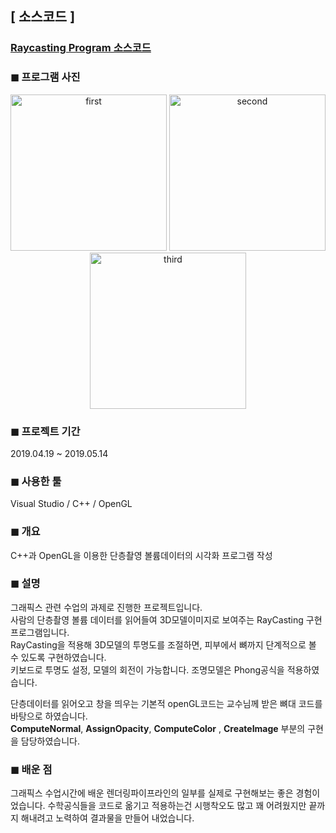 

## [ 소스코드 ]
    
<h3><a href = "https://github.com/Squidward79/RayCasting_program/blob/master/RayCast.cpp"> Raycasting Program 소스코드 </a></h3>

### ◼ 프로그램 사진

<p align="center">
	<img src="https://user-images.githubusercontent.com/45874696/67154388-9bd93e00-f336-11e9-980f-8054df29ede0.png" alt="first" width="250"/>
  <img src="https://user-images.githubusercontent.com/45874696/67154374-3a18d400-f336-11e9-8ba8-f8bfafba780c.png" alt="second" width="250"/>
  <img src="https://user-images.githubusercontent.com/45874696/67154377-50269480-f336-11e9-91c2-0dad29a50bc0.png" alt="third" width="250"/>

</p>

### ◼ 프로젝트 기간 
2019.04.19 ~ 2019.05.14 

### ◼ 사용한 툴
  Visual Studio / C++ / OpenGL
  
### ◼ 개요 
  C++과 OpenGL을 이용한 단층촬영 볼륨데이터의 시각화 프로그램 작성
  
### ◼ 설명

그래픽스 관련 수업의 과제로 진행한 프로젝트입니다.  
사람의 단층촬영 볼륨 데이터를 읽어들여 3D모델이미지로 보여주는 RayCasting 구현 프로그램입니다.  
RayCasting을 적용해 3D모델의 투명도를 조절하면, 피부에서 뼈까지 단계적으로 볼 수 있도록 구현하였습니다.  
키보드로 투명도 설정, 모델의 회전이 가능합니다. 조명모델은 Phong공식을 적용하였습니다.

단층데이터를 읽어오고 창을 띄우는 기본적 openGL코드는 교수님께 받은 뼈대 코드를 바탕으로 하였습니다.  
**ComputeNormal**, 	**AssignOpacity**, **ComputeColor** , **CreateImage** 부분의 구현을 담당하였습니다.

### ◼ 배운 점
그래픽스 수업시간에 배운 렌더링파이프라인의 일부를 실제로 구현해보는 좋은 경험이었습니다.
수학공식들을 코드로 옮기고 적용하는건 시행착오도 많고 꽤 어려웠지만 끝까지 해내려고 노력하여 결과물을 만들어 내었습니다.
